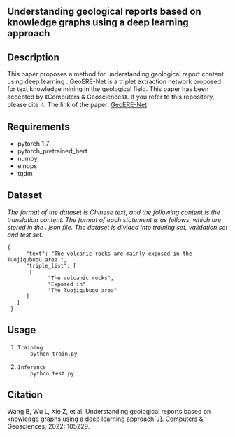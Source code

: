 ## Understanding geological reports based on knowledge graphs using a deep learning approach



## Description

This paper proposes a  method for understanding  geological report content using deep learning . GeoERE-Net is a triplet extraction network proposed for text knowledge mining in the geological field. This paper has been accepted by 《Computers & Geosciences》. If you refer to this repository, please cite it. The link of the paper: [GeoERE-Net](https://www.sciencedirect.com/science/article/pii/S0098300422001789)

## Requirements

- pytorch 1.7
- pytorch_pretrained_bert
- numpy
- einops
- tqdm

## Dataset

*The format of the dataset is Chinese text, and the following content is the translation content. The format of each statement is as follows, which are stored in the . json file. The dataset is divided into training set, validation set and test set.*

```
{
      "text": "The volcanic rocks are mainly exposed in the Tuojiqubuqu area.",
      "triple_list": [
       [
             "The volcanic rocks",
             "Exposed in",
             "The Tuojiqubuqu area"
      ] 
   ]
 }
```

## Usage

1. ```
   Training
       python train.py
   ```

   

2. ```
   Inference
       python test.py
   ```

## Citation

Wang B, Wu L, Xie Z, et al. Understanding geological reports based on knowledge graphs using a deep learning approach[J]. Computers & Geosciences, 2022: 105229.
